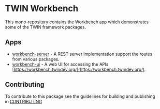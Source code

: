 # TWIN Workbench

This mono-repository contains the Workbench app which demonstrates some of the TWIN framework packages.

## Apps

- [workbench-server](apps/workbench-server/README.md) - A REST server implementation support the routes from various packages.
- [workbench-ui](apps/workbench-ui/README.md) - A web UI for accessing the APIs [https://workbench.twindev.org/](https://workbench.twindev.org/).

## Contributing

To contribute to this package see the guidelines for building and publishing in [CONTRIBUTING](./CONTRIBUTING.md)
